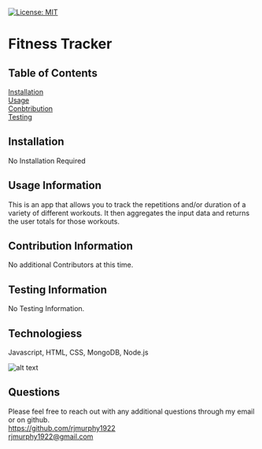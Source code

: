 

   [![License: MIT](https://img.shields.io/badge/License-MIT-yellow.svg)](https://opensource.org/licenses/MIT)


   # Fitness Tracker

   ## Table of Contents

   [Installation](#Installation)
    <br>
   [Usage](#Usage)
   <br>
   [Conbtribution](#Contribution)
   <br>
   [Testing](#Testing)


  ## Installation
  No Installation Required

  ## Usage Information
  This is an app that allows you to track the repetitions and/or duration of a variety of different workouts. It then aggregates the input data and returns the user totals for those workouts.

  ## Contribution Information
  No additional Contributors at this time.

  ## Testing Information
  No Testing Information.

  ## Technologiess
  Javascript, HTML, CSS, MongoDB, Node.js

  ![alt text](https://github.com/rjmurphy1922/FitTracker/blob/main/FitTracker.png?raw=true)

   ## Questions

   Please feel free to reach out with any additional questions through my email or on github.
   <br>
   https://github.com/rjmurphy1922
   <br>
  rjmurphy1922@gmail.com

   